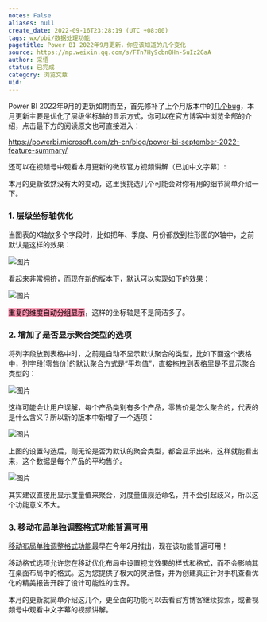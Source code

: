 ```yaml
---
notes: False
aliases: null
create_date: 2022-09-16T23:28:19 (UTC +08:00)
tags: wx/pbi/数据处理功能
pagetitle: Power BI 2022年9月更新，你应该知道的几个变化
source: https://mp.weixin.qq.com/s/FTn7Hy9cbn8Hn-5uIz2GaA
author: 采悟
status: 已完成
category: 浏览文章
uid: 
---
```


Power BI 2022年9月的更新如期而至，首先修补了上个月版本中的[几个bug](http://mp.weixin.qq.com/s?__biz=MzA4MzQwMjY4MA==&mid=2484081741&idx=1&sn=598ab271338bc77087bd181c03665e30&chksm=8e13be9ab964378cebaa62f897fff96f3b852d9332533bb0e984ca202647824eed40cd38cbe4&scene=21#wechat_redirect)，本月更新主要是优化了层级坐标轴的显示方式，你可以在官方博客中浏览全部的介绍，点击最下方的阅读原文也可直接进入：

https://powerbi.microsoft.com/zh-cn/blog/power-bi-september-2022-feature-summary/

还可以在视频号中观看本月更新的微软官方视频讲解（已加中文字幕）:

本月的更新依然没有大的变动，这里我挑选几个可能会对你有用的细节简单介绍一下。

### **1\. 层级坐标轴优化**

当图表的X轴放多个字段时，比如把年、季度、月份都放到柱形图的X轴中，之前默认是这样的效果：

![图片](https://mmbiz.qpic.cn/mmbiz_png/aHEbZtANQJOQ4Ig8TCcEiaebBbx92FC879kC2c3bT0tXcPvLFTicibdYyAnIW5b1qgcC13ewaqdC2sPdcicX5QWf0A/640?wx_fmt=png&wxfrom=5&wx_lazy=1&wx_co=1)

看起来非常拥挤，而现在新的版本下，默认可以实现如下的效果：  

![图片](https://mmbiz.qpic.cn/mmbiz_png/aHEbZtANQJOQ4Ig8TCcEiaebBbx92FC87Dt3gQsh1VxP8gyzOlaceLQwic2iaias9fleSVjnrwaqRf96jJIOe3yLCA/640?wx_fmt=png&wxfrom=5&wx_lazy=1&wx_co=1)

<mark style="background: #FF5582A6;">重复的维度自动分组显示</mark>，这样的坐标轴是不是简洁多了。  

### **2\. 增加了是否显示聚合类型的选项**

将列字段放到表格中时，之前是自动不显示默认聚合的类型，比如下面这个表格中，列字段\[零售价\]的默认聚合方式是“平均值”，直接拖拽到表格里是不显示聚合类型的：  

![图片](https://mmbiz.qpic.cn/mmbiz_png/aHEbZtANQJOQ4Ig8TCcEiaebBbx92FC870yMBWhbEfV9AGfNWuBa5v8eIU2xaAWUNfU0sje6Qu9M0bK2FBvI6kw/640?wx_fmt=png&wxfrom=5&wx_lazy=1&wx_co=1)

这样可能会让用户误解，每个产品类别有多个产品，零售价是怎么聚合的，代表的是什么含义？所以新的版本中新增了一个选项：

![图片](https://mmbiz.qpic.cn/mmbiz_png/aHEbZtANQJOQ4Ig8TCcEiaebBbx92FC878bg4IY8icZ8IaIia1lcbLe21KDJicmSPiaicT3ibAODsJtBUicP2PF7AWkLDA/640?wx_fmt=png&wxfrom=5&wx_lazy=1&wx_co=1)

上图的设置勾选后，则无论是否为默认的聚合类型，都会显示出来，这样就能看出来，这个数据是每个产品的平均售价。

![图片](https://mmbiz.qpic.cn/mmbiz_png/aHEbZtANQJOQ4Ig8TCcEiaebBbx92FC87bFuDBuu6GbjTwmqJbbW5zEcrAZQr6y4rJKIicXQiafm2jPUicMLYz9a8w/640?wx_fmt=png&wxfrom=5&wx_lazy=1&wx_co=1)

其实建议直接用显示度量值来聚合，对度量值规范命名，并不会引起歧义，所以这个功能意义不大。  

### **3\. 移动布局单独调整格式功能普遍可用**

[移动布局单独调整格式功能](http://mp.weixin.qq.com/s?__biz=MzA4MzQwMjY4MA==&mid=2484079146&idx=1&sn=9107a5be99c1ea63fbb1da3209aa3785&chksm=8e13a0fdb96429ebf572ac6b2b9c7d3cf739de85f3490af96e18fff8e161d25e6f2ced19f2db&scene=21#wechat_redirect)最早在今年2月推出，现在该功能普遍可用！

移动格式选项允许您在移动优化布局中设置视觉效果的样式和格式，而不会影响其在桌面布局中的格式。这为您提供了极大的灵活性，并为创建真正针对手机查看优化的精美报告开辟了设计可能性的世界。

本月的更新就简单介绍这几个，更全面的功能可以去看官方博客继续探索，或者视频号中观看中文字幕的视频讲解。
